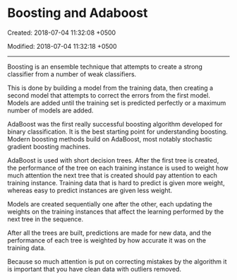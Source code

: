 # Boosting and Adaboost

Created: 2018-07-04 11:32:08 +0500

Modified: 2018-07-04 11:32:18 +0500

---

Boosting is an ensemble technique that attempts to create a strong classifier from a number of weak classifiers.



This is done by building a model from the training data, then creating a second model that attempts to correct the errors from the first model. Models are added until the training set is predicted perfectly or a maximum number of models are added.



AdaBoost was the first really successful boosting algorithm developed for binary classification. It is the best starting point for understanding boosting. Modern boosting methods build on AdaBoost, most notably stochastic gradient boosting machines.



AdaBoost is used with short decision trees. After the first tree is created, the performance of the tree on each training instance is used to weight how much attention the next tree that is created should pay attention to each training instance. Training data that is hard to predict is given more weight, whereas easy to predict instances are given less weight.



Models are created sequentially one after the other, each updating the weights on the training instances that affect the learning performed by the next tree in the sequence.



After all the trees are built, predictions are made for new data, and the performance of each tree is weighted by how accurate it was on the training data.



Because so much attention is put on correcting mistakes by the algorithm it is important that you have clean data with outliers removed.
